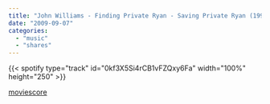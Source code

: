 ```yaml
---
title: "John Williams - Finding Private Ryan - Saving Private Ryan (1998)"
date: "2009-09-07"
categories:
  - "music"
  - "shares"
---
```


{{< spotify type="track" id="0kf3X5Si4rCB1vFZQxy6Fa" width="100%" height="250" >}}

[moviescore](http://moviescore.tumblr.com/post/182148658/john-williams-finding-private-ryan-saving)
